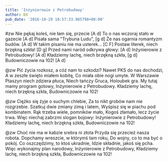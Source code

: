 ```yaml
---
title: 'Inżynierowie z Petrobudowy'
author: DX
pub_date: '2016-10-29 18:57:33.985798+00:00'
---
```


#zw
Nie pękaj koleś, nie łam się, przecie [A d]
To o nas wczoraj stało w gazecie [A d]
Pisała sama "Trybuna Ludu", [g d]
Że nas ogarnia romantyzm budów. [A d]
W takim pisaniu nie ma usterek... [C F]
Postaw literek, niech brzękną szkła! [D g]
Przed nami naród odkrywa głowy: [A d]
Inżynierowie z Petrobudowy! [A d]
Kładziemy lachę, niech brzękną szkła, [g d]
Budowniczowie na 102! [A d]

@zw
Pić życia rozkosz, a cóż nam to szkodzi?
Nawet PKS do nas dochodzi,
A w zeszłe święto miałem kobitę,
Co miała obie nogi umyte.
W Warszawie Ptaszyn niech zdziera płuca,
Niech tańczy Gruca, Holoubek gra.
My tutaj mamy program gotowy,
Inżynierowie z Petrobudowy.
Kładziemy lachę, niech brzękną szkła,
Budowniczowie na 102!

@zw
Ciężko się żyje o suchym chlebie,
Za to nikt grobów nam nie rozgrzebie.
Szatkuj dwie zmiany zimą i latem,
Wyśpisz się w piachu pod kombinatem.
Rąk trzeba wiele, pomników mało,
Kogoś złamało, lecz życie trwa.
Więc niechaj zabrzmi slogan bojowy:
Inżynierowie z Petrobudowy!
Kładziemy lachę, niech brzękną szkła,
Budowniczowie na 102!

@zw
Choć nie ma w kabzie srebra ni złota
Przyda się przecież nasza robota.
Dopchamy wreszcie, w którymś tam roku,
Do wojny, co to ma być o pokój.
Co oszczędzimy, to ktoś ukradnie,
Idzie składnie, jakoś się pcha.
Więc wykonajmy plan narodowy,
Inżynierowie z Petrobudowy,
Kładziemy lachę, niech brzękną szkła,
Budowniczowie na 102!